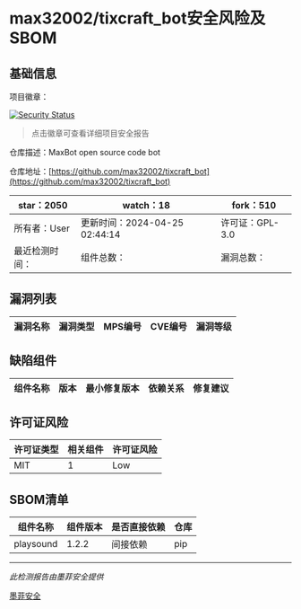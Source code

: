 # max32002/tixcraft_bot安全风险及SBOM

## 基础信息

项目徽章：

[![Security Status](https://www.murphysec.com/platform3/v31/badge/1783209655999176704.svg)](https://www.murphysec.com/console/report/1744074974175354880/1783209655999176704)

> 点击徽章可查看详细项目安全报告

仓库描述：MaxBot open source code bot

仓库地址：[https://github.com/max32002/tixcraft_bot](https://github.com/max32002/tixcraft_bot)

| star：2050 | watch：18 | fork：510 |
| ----------- | -------------- | ------------ |
| 所有者：User | 更新时间：2024-04-25 02:44:14 | 许可证：GPL-3.0 |
| 最近检测时间： | 组件总数： | 漏洞总数： |




## 漏洞列表

| 漏洞名称 | 漏洞类型 | MPS编号 | CVE编号 | 漏洞等级 |
| ------- | ------ | ------- | ------ | ----- |





## 缺陷组件

| 组件名称 | 版本 | 最小修复版本 | 依赖关系 | 修复建议 |
| -------- | ---- | ------------ | -------- | -------- |





## 许可证风险

| 许可证类型 | 相关组件 | 许可证风险 |
| ---------- | -------- | ---------- |
|MIT|1|Low|




## SBOM清单

| 组件名称 | 组件版本 | 是否直接依赖 | 仓库 |
| -------- | -------- | ------------ | ---- |
|playsound|1.2.2|间接依赖|pip|


------

*此检测报告由墨菲安全提供*

[墨菲安全](www.murphysec.com)